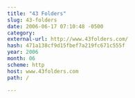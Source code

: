 ```yaml
---
title: "43 Folders"
slug: 43-folders
date: 2006-06-17 07:10:48 -0500
category: 
external-url: http://www.43folders.com/
hash: 471a138cf9d15fbef7a219fc671c555f
year: 2006
month: 06
scheme: http
host: www.43folders.com
path: /

---
```



